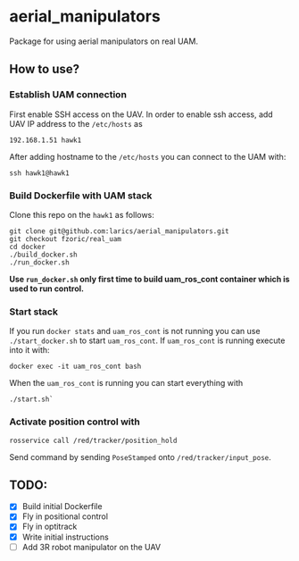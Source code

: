 # aerial_manipulators 


Package for using aerial manipulators on real UAM.

## How to use? 

### Establish UAM connection

First enable SSH access on the UAV. In order to enable ssh access, add UAV IP address to the `/etc/hosts` as 
```
192.168.1.51 hawk1
```

After adding hostname to the `/etc/hosts` you can connect to the UAM with: 
```
ssh hawk1@hawk1 
```

### Build Dockerfile with UAM stack 

Clone this repo on the `hawk1` as follows: 
```
git clone git@github.com:larics/aerial_manipulators.git 
git checkout fzoric/real_uam
cd docker 
./build_docker.sh
./run_docker.sh
```

**Use `run_docker.sh` only first time to build uam_ros_cont container which is used to run control.**

### Start stack

If you run `docker stats` and `uam_ros_cont` is not running you can use `./start_docker.sh`
to start `uam_ros_cont`. If `uam_ros_cont` is running execute into it with: 
```
docker exec -it uam_ros_cont bash
```

When the `uam_ros_cont` is running you can start everything with 
```
./start.sh`
```

### Activate position control with 
```
rosservice call /red/tracker/position_hold 
```

Send command by sending `PoseStamped` onto `/red/tracker/input_pose`. 

## TODO: 
- [x] Build initial Dockerfile 
- [x] Fly in positional control 
- [x] Fly in optitrack 
- [x] Write initial instructions 
- [ ] Add 3R robot manipulator on the UAV  
